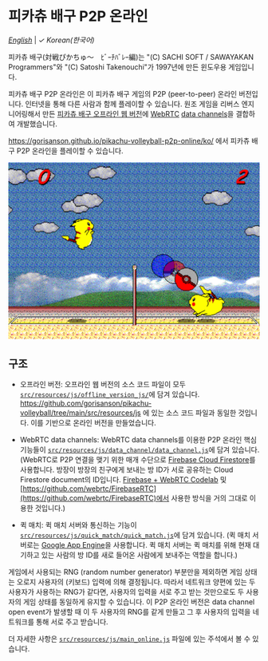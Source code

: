 # 피카츄 배구 P2P 온라인

[_English_](README.md) | _&check;_ _Korean(한국어)_

피카츄 배구(対戦ぴかちゅ～　ﾋﾞｰﾁﾊﾞﾚｰ編)는 "(C) SACHI SOFT / SAWAYAKAN Programmers"와 "(C) Satoshi Takenouchi"가 1997년에 만든 윈도우용 게임입니다.

피카츄 배구 P2P 온라인은 이 피카츄 배구 게임의 P2P (peer-to-peer) 온라인 버전입니다. 인터넷을 통해 다른 사람과 함께 플레이할 수 있습니다. 원조 게임을 리버스 엔지니어링해서 만든 [피카츄 배구 오프라인 웹 버전](https://github.com/gorisanson/pikachu-volleyball)에 [WebRTC](https://webrtc.org/) [data channels](https://webrtc.org/getting-started/data-channels)을 결합하여 개발했습니다.

https://gorisanson.github.io/pikachu-volleyball-p2p-online/ko/ 에서 피카츄 배구 P2P 온라인을 플레이할 수 있습니다.

<img src="src/resources/assets/images/screenshot.png" alt="피카츄 배구 게임 스크린샷" width="648">

## 구조

- 오프라인 버전: 오프라인 웹 버전의 소스 코드 파일이 모두 [`src/resources/js/offline_version_js/`](src/resources/js/offline_version_js)에 담겨 있습니다. https://github.com/gorisanson/pikachu-volleyball/tree/main/src/resources/js 에 있는 소스 코드 파일과 동일한 것입니다. 이를 기반으로 온라인 버전을 만들었습니다.

- WebRTC data channels: WebRTC data channels를 이용한 P2P 온라인 핵심 기능들이 [`src/resources/js/data_channel/data_channel.js`](src/resources/js/data_channel/data_channel.js)에 담겨 있습니다. (WebRTC로 P2P 연결을 맺기 위한 매개 수단으로 [Firebase Cloud Firestore](https://firebase.google.com/docs/firestore)를 사용합니다. 방장이 방장의 친구에게 보내는 방 ID가 서로 공유하는 Cloud Firestore document의 ID입니다. [Firebase + WebRTC Codelab](https://webrtc.org/getting-started/firebase-rtc-codelab) 및 [https://github.com/webrtc/FirebaseRTC](https://github.com/webrtc/FirebaseRTC)에서 사용한 방식을 거의 그대로 이용한 것입니다.)

- 퀵 매치: 퀵 매치 서버와 통신하는 기능이 [`src/resources/js/quick_match/quick_match.js`](src/resources/js/quick_match/quick_match.js)에 담겨 있습니다. (퀵 매치 서버로는 [Google App Engine](https://cloud.google.com/appengine)을 사용합니다. 퀵 매치 서버는 퀵 매치를 위해 현재 대기하고 있는 사람의 방 ID를 새로 들어온 사람에게 보내주는 역할을 합니다.)

게임에서 사용되는 RNG (random number generator) 부분만을 제외하면 게임 상태는 오로지 사용자의 (키보드) 입력에 의해 결정됩니다. 따라서 네트워크 양편에 있는 두 사용자가 사용하는 RNG가 같다면, 사용자의 입력을 서로 주고 받는 것만으로도 두 사용자의 게임 상태를 동일하게 유지할 수 있습니다. 이 P2P 온라인 버전은 data channel open event가 발생할 때 이 두 사용자의 RNG를 같게 만들고 그 후 사용자의 입력을 네트워크를 통해 서로 주고 받습니다.

더 자세한 사항은 [`src/resources/js/main_online.js`](src/resources/js/main_online.js) 파일에 있는 주석에서 볼 수 있습니다.
